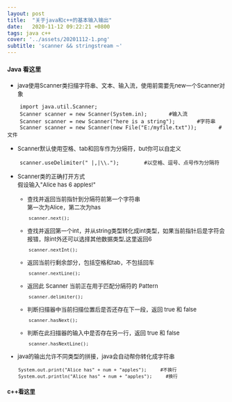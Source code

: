 ```yaml
---
layout: post
title:  "关于java和c++的基本输入输出"
date:   2020-11-12 09:22:21 +0800
tags: java c++
cover: '../assets/20201112-1.png'
subtitle: 'scanner && stringstream ~'
---
```


#### Java 看这里

- <font size=2>java使用Scanner类扫描字符串、文本、输入流，使用前需要先new一个Scanner对象</font>
  
```SHELL
    import java.util.Scanner;
    Scanner scanner = new Scanner(System.in);       #输入流
    Scanner scanner = new Scanner("here is a string");       #字符串
    Scanner scanner = new Scanner(new File("E:/myfile.txt"));       #文件
```

- <font size=2>Scanner默认使用空格、tab和回车作为分隔符，but你可以自定义</font>

```SHELL
    scanner.useDelimiter(" |,|\\.");        #以空格、逗号、点号作为分隔符
```

- <font size=2>Scanner类的正确打开方式<br>假设输入"Alice has 6 apples!"

    - <font size=2>查找并返回当前指针到分隔符前第一个字符串<br>第一次为Alice，第二次为has</font>
    ```SHELL
        scanner.next();
    ```

    - <font size=2>查找并返回第一个int，并从string类型转化成int类型，如果当前指针后是字符会报错，除int外还可以选择其他数据类型,这里返回6</font>
    ```SHELL
        scanner.nextInt();
    ```

    - <font size=2>返回当前行剩余部分，包括空格和tab，不包括回车</font>
    ```SHELL
        scanner.nextLine(); 
    ```

    - <font size=2>返回此 Scanner 当前正在用于匹配分隔符的 Pattern</font>
    ```SHELL
        scanner.delimiter();
    ```

    - <font size=2>判断扫描器中当前扫描位置后是否还存在下一段，返回 true 和 false</font>
    ```SHELL
        scanner.hasNext();
    ```
    
    - <font size=2>判断在此扫描器的输入中是否存在另一行，返回 true 和 false</font>
    ```SHELL
        scanner.hasNextLine();
    ```


- <font size=2>java的输出允许不同类型的拼接，java会自动帮你转化成字符串</font>

```SHELL
    System.out.print("Alice has" + num + "apples");     #不换行
    System.out.println("Alice has" + num + "apples");     #换行
```

#### c++看这里

